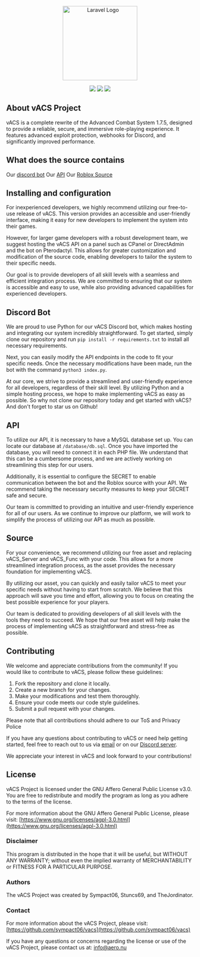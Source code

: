 
<p align="center"><a href="https://aero.nu" target="_blank"><img src="https://cdn.discordapp.com/icons/1094312198957973674/3f2da5a710a22d9219f22f73f4f371f7.png?size=4096" width="200" alt="Laravel Logo"></a></p>

<p align="center">
<a href="https://d.aero.nu"><img src="https://img.shields.io/github/license/sympact06/vacs?style=for-the-badge"></a>
<a href="https://d.aero.nu"><img src="https://img.shields.io/github/stars/sympact06/vacs?style=for-the-badge"></a>
<a href="hhttps://github.com/sympact06/vacs/issues"><img src="https://img.shields.io/github/issues/sympact06/vacs?style=for-the-badge"></a>
</p>

## About vACS Project
vACS is a complete rewrite of the Advanced Combat System 1.7.5, designed to provide a reliable, secure, and immersive role-playing experience. It features advanced exploit protection, webhooks for Discord, and significantly improved performance.

## What does the source contains
Our [discord bot](https://github.com/sympact06/vacs/tree/main/bot/python)
Our [API](https://github.com/sympact06/vacs/tree/main/www)
Our [Roblox Source](https://github.com/sympact06/vacs/tree/main/bot/src)

## Installing and configuration
For inexperienced developers, we highly recommend utilizing our free-to-use release of vACS. This version provides an accessible and user-friendly interface, making it easy for new developers to implement the system into their games.

However, for larger game developers with a robust development team, we suggest hosting the vACS API on a panel such as CPanel or DirectAdmin and the bot on Pterodactyl. This allows for greater customization and modification of the source code, enabling developers to tailor the system to their specific needs.

Our goal is to provide developers of all skill levels with a seamless and efficient integration process. We are committed to ensuring that our system is accessible and easy to use, while also providing advanced capabilities for experienced developers.

## Discord Bot
We are proud to use Python for our vACS Discord bot, which makes hosting and integrating our system incredibly straightforward. To get started, simply clone our repository and run `pip install -r requirements.txt` to install all necessary requirements.

Next, you can easily modify the API endpoints in the code to fit your specific needs. Once the necessary modifications have been made, run the bot with the command `python3 index.py`.

At our core, we strive to provide a streamlined and user-friendly experience for all developers, regardless of their skill level. By utilizing Python and a simple hosting process, we hope to make implementing vACS as easy as possible. So why not clone our repository today and get started with vACS? And don't forget to star us on Github!

## API
To utilize our API, it is necessary to have a MySQL database set up. You can locate our database at `/database/db.sql`. Once you have imported the database, you will need to connect it in each PHP file. We understand that this can be a cumbersome process, and we are actively working on streamlining this step for our users.

Additionally, it is essential to configure the SECRET to enable communication between the bot and the Roblox source with your API. We recommend taking the necessary security measures to keep your SECRET safe and secure.

Our team is committed to providing an intuitive and user-friendly experience for all of our users. As we continue to improve our platform, we will work to simplify the process of utilizing our API as much as possible.

## Source
For your convenience, we recommend utilizing our free asset and replacing vACS_Server and vACS_Func with your code. This allows for a more streamlined integration process, as the asset provides the necessary foundation for implementing vACS.

By utilizing our asset, you can quickly and easily tailor vACS to meet your specific needs without having to start from scratch. We believe that this approach will save you time and effort, allowing you to focus on creating the best possible experience for your players.

Our team is dedicated to providing developers of all skill levels with the tools they need to succeed. We hope that our free asset will help make the process of implementing vACS as straightforward and stress-free as possible.

## Contributing
We welcome and appreciate contributions from the community! If you would like to contribute to vACS, please follow these guidelines:

1.  Fork the repository and clone it locally.
2.  Create a new branch for your changes.
3.  Make your modifications and test them thoroughly.
4.  Ensure your code meets our code style guidelines.
5.  Submit a pull request with your changes.

Please note that all contributions should adhere to our ToS and Privacy Police

If you have any questions about contributing to vACS or need help getting started, feel free to reach out to us via [email](mailto:info@aero.nu) or on our [Discord server](https://d.aero.nu).

We appreciate your interest in vACS and look forward to your contributions!

## License
vACS Project is licensed under the GNU Affero General Public License v3.0. You are free to redistribute and modify the program as long as you adhere to the terms of the license.

For more information about the GNU Affero General Public License, please visit: [https://www.gnu.org/licenses/agpl-3.0.html](https://www.gnu.org/licenses/agpl-3.0.html)

### Disclaimer

This program is distributed in the hope that it will be useful, but WITHOUT ANY WARRANTY; without even the implied warranty of MERCHANTABILITY or FITNESS FOR A PARTICULAR PURPOSE.

### Authors

The vACS Project was created by Sympact06, Stuncs69, and TheJordinator.

### Contact

For more information about the vACS Project, please visit: [https://github.com/sympact06/vacs](https://github.com/sympact06/vacs)

If you have any questions or concerns regarding the license or use of the vACS Project, please contact us at: [info@aero.nu](mailto:info@aero.nu)

